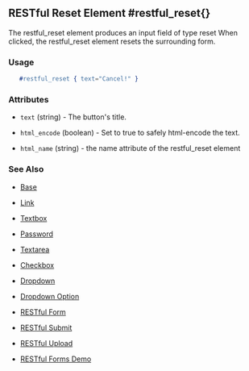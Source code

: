 
## RESTful Reset Element #restful_reset{}

  The restful_reset element produces an input field of type reset
  When clicked, the restful_reset element resets the surrounding form.

### Usage

```erlang
   #restful_reset { text="Cancel!" }

```

### Attributes

   * `text` (string) - The button's title.

   * `html_encode` (boolean) - Set to true to safely html-encode the text.

   * `html_name` (string) - the name attribute of the restful_reset element 

### See Also

 *  [Base](./element_base.md)

 *  [Link](./link.html)

 *  [Textbox](./textbox.html)

 *  [Password](./password.html)

 *  [Textarea](./textarea.html)

 *  [Checkbox](./checkbox.html)

 *  [Dropdown](./dropdown.html)

 *  [Dropdown Option](./option.html)
   
 *  [RESTful Form](restful_form.md)

 *  [RESTful Submit](restful_submit.md)

 *  [RESTful Upload](restful_upload.md)

 *  [RESTful Forms Demo](http://nitrogenproject.com/demos/restful)
